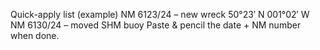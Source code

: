 Quick-apply list (example)
NM 6123/24 – new wreck 50°23′ N 001°02′ W
NM 6130/24 – moved SHM buoy
Paste & pencil the date + NM number when done.
